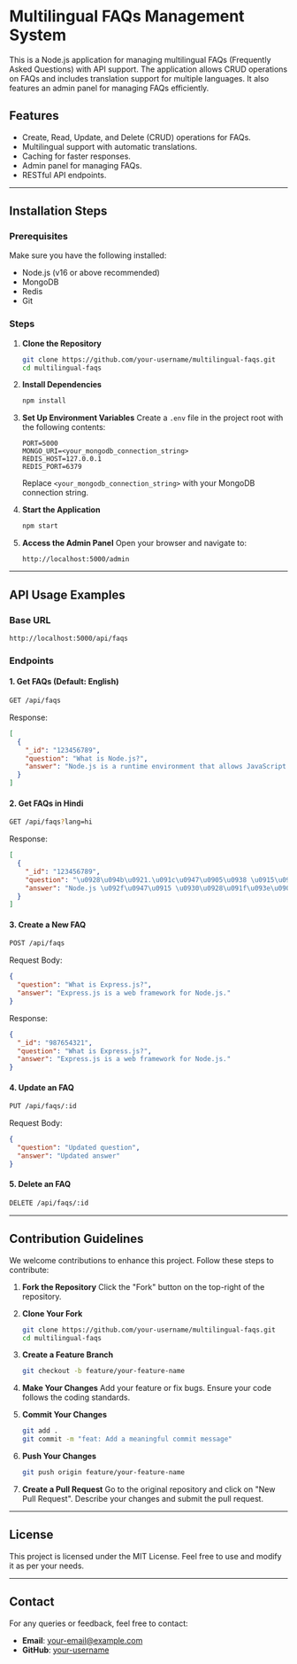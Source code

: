 # Multilingual FAQs Management System

This is a Node.js application for managing multilingual FAQs (Frequently Asked Questions) with API support. The application allows CRUD operations on FAQs and includes translation support for multiple languages. It also features an admin panel for managing FAQs efficiently.

## Features
- Create, Read, Update, and Delete (CRUD) operations for FAQs.
- Multilingual support with automatic translations.
- Caching for faster responses.
- Admin panel for managing FAQs.
- RESTful API endpoints.

---

## Installation Steps

### Prerequisites
Make sure you have the following installed:
- Node.js (v16 or above recommended)
- MongoDB
- Redis
- Git

### Steps

1. **Clone the Repository**
   ```bash
   git clone https://github.com/your-username/multilingual-faqs.git
   cd multilingual-faqs
   ```

2. **Install Dependencies**
   ```bash
   npm install
   ```

3. **Set Up Environment Variables**
   Create a `.env` file in the project root with the following contents:
   ```env
   PORT=5000
   MONGO_URI=<your_mongodb_connection_string>
   REDIS_HOST=127.0.0.1
   REDIS_PORT=6379
   ```
   Replace `<your_mongodb_connection_string>` with your MongoDB connection string.

4. **Start the Application**
   ```bash
   npm start
   ```

5. **Access the Admin Panel**
   Open your browser and navigate to:
   ```
   http://localhost:5000/admin
   ```

---

## API Usage Examples

### Base URL
```
http://localhost:5000/api/faqs
```

### Endpoints

#### 1. Get FAQs (Default: English)
```bash
GET /api/faqs
```
Response:
```json
[
  {
    "_id": "123456789",
    "question": "What is Node.js?",
    "answer": "Node.js is a runtime environment that allows JavaScript to run outside the browser."
  }
]
```

#### 2. Get FAQs in Hindi
```bash
GET /api/faqs?lang=hi
```
Response:
```json
[
  {
    "_id": "123456789",
    "question": "\u0928\u094b\u0921.\u091c\u0947\u0905\u0938 \u0915\u094d\u092f\u093e \u0939\u0948?",
    "answer": "Node.js \u092f\u0947\u0915 \u0930\u0928\u091f\u093e\u0907\u092e \u090f\u0928\u094d\u0935\u093e\u092f\u0930\u092e\u0947\u0902\u091f \u0939\u0948 \u091c\u094b JavaScript \u0915\u094b \u092c\u094d\u0930\u093e\u0909\u091c\u093c\u0930 \u0915\u0947 \u092c\u093e\u0939\u0930 \u091a\u0932\u093e \u0938\u0915\u0947."
  }
]
```

#### 3. Create a New FAQ
```bash
POST /api/faqs
```
Request Body:
```json
{
  "question": "What is Express.js?",
  "answer": "Express.js is a web framework for Node.js."
}
```
Response:
```json
{
  "_id": "987654321",
  "question": "What is Express.js?",
  "answer": "Express.js is a web framework for Node.js."
}
```

#### 4. Update an FAQ
```bash
PUT /api/faqs/:id
```
Request Body:
```json
{
  "question": "Updated question",
  "answer": "Updated answer"
}
```

#### 5. Delete an FAQ
```bash
DELETE /api/faqs/:id
```

---

## Contribution Guidelines

We welcome contributions to enhance this project. Follow these steps to contribute:

1. **Fork the Repository**
   Click the "Fork" button on the top-right of the repository.

2. **Clone Your Fork**
   ```bash
   git clone https://github.com/your-username/multilingual-faqs.git
   cd multilingual-faqs
   ```

3. **Create a Feature Branch**
   ```bash
   git checkout -b feature/your-feature-name
   ```

4. **Make Your Changes**
   Add your feature or fix bugs. Ensure your code follows the coding standards.

5. **Commit Your Changes**
   ```bash
   git add .
   git commit -m "feat: Add a meaningful commit message"
   ```

6. **Push Your Changes**
   ```bash
   git push origin feature/your-feature-name
   ```

7. **Create a Pull Request**
   Go to the original repository and click on "New Pull Request". Describe your changes and submit the pull request.

---

## License
This project is licensed under the MIT License. Feel free to use and modify it as per your needs.

---

## Contact
For any queries or feedback, feel free to contact:
- **Email**: your-email@example.com
- **GitHub**: [your-username](https://github.com/your-username)


